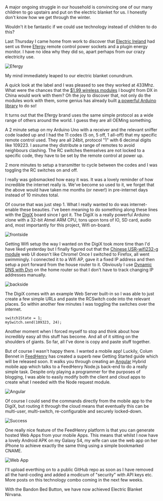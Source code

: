 A major ongoing struggle in our household is convincing one of our many children to go upstairs and put on the electric blanket for us. I honestly don't know how we get through the winter.

Wouldn't it be fantastic if we could use technology instead of children to do this?

Last Thursday I came home from work to discover that [Electric Ireland](http://www.electricireland.ie/) had sent us three [Efergy](http://efergy.com/eu/products/remotecontrolledsocket) remote control power sockets and a plugin energy monitor. I have no idea why they did so, apart perhaps from our crazy electricity use.


![Efergy](https://s3-eu-west-1.amazonaws.com/conoroneill.net/wp-content/uploads/2014/03/efergy01.jpg "Efergy RC Switch")


My mind immediately leaped to our electric blanket conundrum.

A quick look at the label and I was pleased to see they worked at 433Mhz. What were the chances that the [$1.99 wireless modules](http://dx.com/p/433mhz-wireless-transmitter-module-superregeneration-for-arduino-green-149254) I bought from DX in China would work with them? Oh the joy to discover that, not only do the modules work with them, some genius has already built [a powerful Arduino library](https://code.google.com/p/rc-switch/) to do so! 

It turns out that the Efergy brand uses the same simple protocol as a wide range of others around the world. I guess they are all OEMing something.

A 2 minute setup on my Arduino Uno with a receiver and the relevant sniffer code loaded up and I had the 11 codes (5 on, 5 off, 1 all-off) that my specific remote control used. They are all 24bit, protocol "1" with 6 decimal digits like 109223. I assume they distribute a range of remotes to avoid neighbours clashing. The RC switches themselves are not locked to a specific code, they have to be set by the remote control at power up.


2 more minutes to setup a transmitter to cycle between the codes and I was toggling the RC switches on and off. 

I really was gobsmacked how easy it was. It was a lovely reminder of how incredible the internet really is. We've become so used to it, we forget that the above would have taken me months (or never!) in pre-internet days instead of 10 minutes total.

Of course that was just step 1. What I really wanted to do was internet-enable these beauties. I've been meaning to do something along these lines with the [DigiX](http://digistump.com/products/50) board since I got it. The DigiX is a really powerful Arduino clone with a 32-bit Atmel ARM CPU, tons upon tons of IO, SD card, audio and, most importantly for this project, Wifi on-board.

![frontside](https://s3-eu-west-1.amazonaws.com/conoroneill.net/wp-content/uploads/2014/03/digix01.jpg "DigiX with module")


Getting Wifi setup the way I wanted on the DigiX took more time than I'd have liked yesterday but I finally figured out that the [Chinese USR-wifi232-g module](http://en.usr.cn/low-power-wifi-module.html) web UI doesn't like Chrome! Once I switched to Firefox, all went swimmingly. I connected it to a Wifi AP, gave it a fixed IP address and then setup a port forward from the house router to it. Obviously I use [Dynamic DNS with Dyn](http://dyn.com/) on the home router so that I don't have to track changing IP addresses manually.

![backside](https://s3-eu-west-1.amazonaws.com/conoroneill.net/wp-content/uploads/2014/03/digix02.jpg "DigiX other side")

The DigiX comes with an example Web Server built-in so I was able to just create a few simple URLs and paste the RCSwitch code into the relevant places. So within another few minutes I was toggling the switches over the internet.

```
switch1State = 1;
mySwitch.send(109323, 24);

```

Another moment when I forced myself to stop and think about how incredibly easy all this stuff has become. And all of it sitting on the shoulders of giants. So far, all I've done is copy and paste stuff together.

But of course I wasn't happy there. I wanted a mobile app! Luckily, Colum Bennet in [FeedHenry](http://www.feedhenry.com) has created a superb new Getting Started guide which will be released soon. It walks you through creating an [Angular](http://angularjs.org/) Hybrid mobile app which talks to a FeedHenry Node.js back-end to do a really simple task. Despite only playing a programmer for the purposes of blogging, I was able to easily modify both the client and cloud apps to create what I needed with the Node request module.

![Angular](https://s3-eu-west-1.amazonaws.com/conoroneill.net/wp-content/uploads/2014/03/app01.jpg "FeedHenry Angular App")


Of course I could send the commands directly from the mobile app to the DigiX, but routing it through the cloud means that eventually this can be multi-user, multi-switch, re-configurable and securely locked-down.

![Success](https://s3-eu-west-1.amazonaws.com/conoroneill.net/wp-content/uploads/2014/03/app02.jpg "Mobile App Success")


One really nice feature of the FeedHenry platform is that you can generate hosted Web Apps from your mobile Apps. This means that whilst I now have a lovely Android APK on my Galaxy S4, my wife can use the web app on her iPhone to achieve exactly the same thing using a simple bookmarked CNAME.

![Web App](https://s3-eu-west-1.amazonaws.com/conoroneill.net/wp-content/uploads/2014/03/webapp.jpg "FeedHenry Web App")


I'll upload everthing on to a public GitHub repo as soon as I have removed all the hard-coding and added a modicum of "security" with API keys etc. More posts on this technology combo coming in the next few weeks.

With the Bandon Bed Button, we have now achieved Electric Blanket Nirvana.

